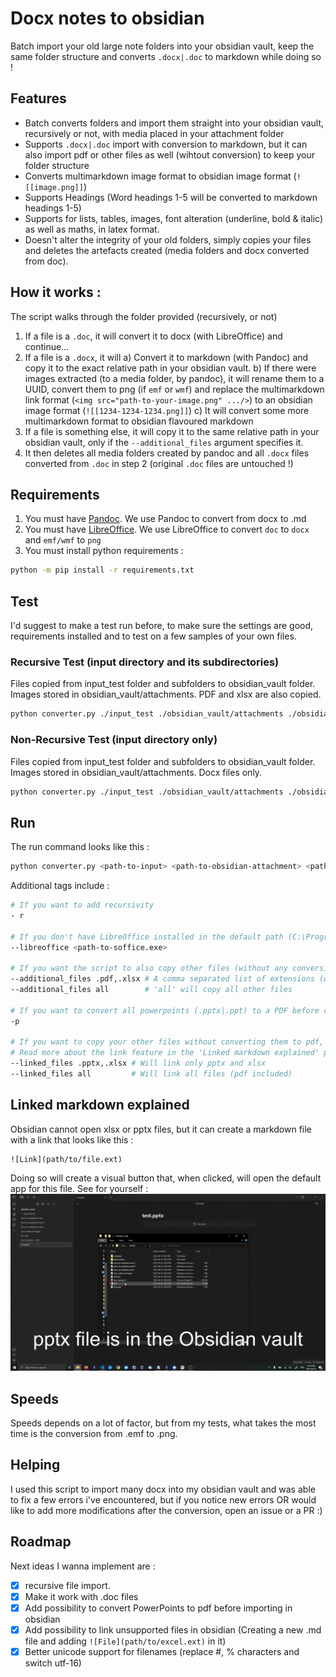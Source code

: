 # Docx notes to obsidian

Batch import your old large note folders into your obsidian vault, keep the same folder structure and converts `.docx|.doc` to markdown while doing so !

## Features 
- Batch converts folders and import them straight into your obsidian vault, recursively or not, with media placed in your attachment folder
- Supports `.docx|.doc` import with conversion to markdown, but it can also import pdf or other files as well (wihtout conversion) to keep your folder structure
- Converts multimarkdown image format to obsidian image format (`![[image.png]]`)
- Supports Headings (Word headings 1-5 will be converted to markdown headings 1-5)
- Supports for lists, tables, images, font alteration (underline, bold & italic) as well as maths, in latex format.
- Doesn't alter the integrity of your old folders, simply copies your files and deletes the artefacts created (media folders and docx converted from doc).

## How it works :
The script walks through the folder provided (recursively, or not)
1) If a file is a `.doc`, it will convert it to docx (with LibreOffice) and continue...
2) If a file is a `.docx`, it will 
   a) Convert it to markdown (with Pandoc) and copy it to the exact relative path in your obsidian vault.
   b) If there were images extracted (to a media folder, by pandoc), it will rename them to a UUID, convert them to png (if `emf` or `wmf`) and replace the multimarkdown link format (`<img src="path-to-your-image.png" .../>`) to an obsidian image format (`![[1234-1234-1234.png]]`)
   c) It will convert some more multimarkdown format to obsidian flavoured markdown
3) If a file is something else, it will copy it to the same relative path in your obsidian vault, only if the `--additional_files` argument specifies it.
4) It then deletes all media folders created by pandoc and all `.docx` files converted from `.doc` in step 2 (original `.doc` files are untouched !)

## Requirements

1) You must have [Pandoc](https://pandoc.org/installing.html). We use Pandoc to convert from docx to .md
2) You must have [LibreOffice](https://www.libreoffice.org/download/download-libreoffice/). We use LibreOffice to convert `doc` to `docx` and `emf/wmf` to `png`
3) You must install python requirements : 
```bash
python -m pip install -r requirements.txt 
```
## Test
I'd suggest to make a test run before, to make sure the settings are good, requirements installed and to test on a few samples of your own files.

### Recursive Test (input directory and its subdirectories)
Files copied from input_test folder and subfolders to obsidian_vault folder. Images stored in obsidian_vault/attachments. PDF and xlsx are also copied.
```bash
python converter.py ./input_test ./obsidian_vault/attachments ./obsidian_vault --additional_files .xslx,.pdf -r
```

### Non-Recursive Test (input directory only)
Files copied from input_test folder and subfolders to obsidian_vault folder. Images stored in obsidian_vault/attachments. Docx files only.
```bash
python converter.py ./input_test ./obsidian_vault/attachments ./obsidian_vault 
```

## Run 
The run command looks like this :
```bash
python converter.py <path-to-input> <path-to-obsidian-attachment> <path-to-obsidian-output> 
```

Additional tags include : 
```bash
# If you want to add recursivity
- r 

# If you don't have LibreOffice installed in the default path (C:\Program Files\LibreOffice\program\soffice.exe)
--libreoffice <path-to-soffice.exe>

# If you want the script to also copy other files (without any conversion) while going through the folders
--additional_files .pdf,.xlsx # A comma separated list of extensions (with '.' before); Or
--additional_files all        # 'all' will copy all other files

# If you want to convert all powerpoints (.pptx|.ppt) to a PDF before copying it (NOTE: you have to add '.pptx,.ppt' or 'all' to the `--additional_files` argument) 
-p

# If you want to copy your other files without converting them to pdf, but still want to access it through obsidian, you can use the linked_files feature
# Read more about the link feature in the 'Linked markdown explained' part down below
--linked_files .pptx,.xlsx # Will link only pptx and xlsx
--linked_files all         # Will link all files (pdf included)

```

## Linked markdown explained
Obsidian cannot open xlsx or pptx files, but it can create a markdown file with a link that looks like this :
```
![Link](path/to/file.ext)
```
Doing so will create a visual button that, when clicked, will open the default app for this file. 
See for yourself :
![Obsidian relative links demo](assets/obsidian-relative-link-demo.gif)


## Speeds
Speeds depends on a lot of factor, but from my tests, what takes the most time is the conversion from .emf to .png.

## Helping 
I used this script to import many docx into my obsidian vault and was able to fix a few errors i've encountered, but if you notice new errors OR would like to add more modifications after the conversion, open an issue or a PR :)

## Roadmap
Next ideas I wanna implement are :
- [x] recursive file import.
- [x] Make it work with .doc files
- [x] Add possibility to convert PowerPoints to pdf before importing in obsidian
- [x] Add possibility to link unsupported files in obsidian (Creating a new .md file and adding `![File](path/to/excel.ext)` in it)
- [x] Better unicode support for filenames (replace #, % characters and switch utf-16)
